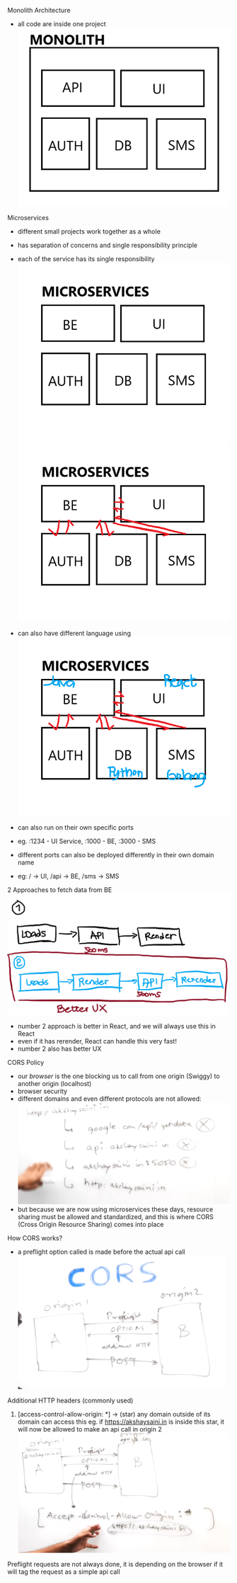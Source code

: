 Monolith Architecture
- all code are inside one project
![monolith-architecture](image.png)

Microservices
- different small projects work together as a whole
- has separation of concerns and single responsibility principle
- each of the service has its single responsibility
![microservices-architecture](image-1.png)
![microservices-talking-to-each-other](image-2.png)

- can also have different language using
![microservices-with-own-language](image-3.png)

- can also run on their own specific ports
- eg. :1234 - UI Service, :1000 - BE, :3000 - SMS

- different ports can also be deployed differently in their own domain name
- eg: / -> UI, /api -> BE, /sms -> SMS


2 Approaches to fetch data from BE
![2-approaches-to-fetch-data](image-4.png)
- number 2 approach is better in React, and we will always use this in React
- even if it has rerender, React can handle this very fast!
- number 2 also has better UX


CORS Policy
- our *browser* is the one blocking us to call from one origin (Swiggy) to another origin (localhost)
- browser security
- different domains and even different protocols are not allowed:
![some-of-the-things-that-are-not-allowed-due-to-CORS-policy](image-5.png)
- but because we are now using microservices these days, resource sharing must be allowed and standardized, and this is where CORS (Cross Origin Resource Sharing) comes into place

How CORS works?
- a preflight option called is made before the actual api call
![how-api-is-called-with-CORS](image-6.png)

Additional HTTP headers (commonly used)
1. [access-control-allow-origin: *] -> (star) any domain outside of its domain can access this
  eg. if https://akshaysaini.in is inside this star, it will now be allowed to make an api call in origin 2
  ![origin-1-can-now-access-origin-2](image-7.png)

Preflight requests are not always done, it is depending on the browser if it will tag the request as a simple api call